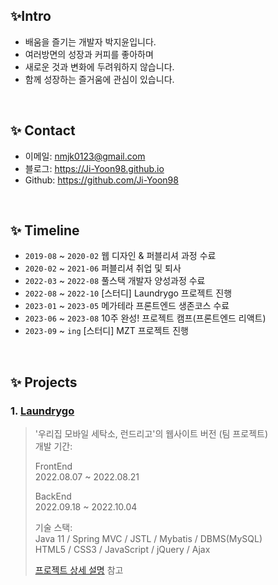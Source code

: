 

## ✨Intro

- 배움을 즐기는 개발자 박지윤입니다.</br>
- 여러방면의 성장과 커피를 좋아하며</br>
- 새로운 것과 변화에 두려워하지 않습니다.</br>
- 함께 성장하는 즐거움에 관심이 있습니다.

</br>

## ✨ Contact
- 이메일: nmjk0123@gmail.com
- 블로그: https://Ji-Yoon98.github.io
- Github: https://github.com/Ji-Yoon98

</br>

## ✨ Timeline
- ```2019-08``` ~ ```2020-02``` 웹 디자인 & 퍼블리셔 과정 수료
- ```2020-02``` ~ ```2021-06``` 퍼블리셔 취업 및 퇴사
- ```2022-03``` ~ ```2022-08``` 풀스택 개발자 양성과정 수료
- ```2022-08``` ~ ```2022-10``` [스터디] Laundrygo 프로젝트 진행
- ```2023-01``` ~ ```2023-05``` 메가테라 프론트엔드 생존코스 수료
- ```2023-06``` ~ ```2023-08``` 10주 완성! 프로젝트 캠프(프론트엔드 리액트)
- ```2023-09``` ~ ```ing``` [스터디] MZT 프로젝트 진행

</br>

## ✨ Projects
### 1. [Laundrygo](https://github.com/parkJi-yun/Laundrygo_project)
>'우리집 모바일 세탁소, 런드리고'의 웹사이트 버전 (팀 프로젝트)  
>개발 기간: <br>
>
>FrontEnd <br>
>2022.08.07 ~ 2022.08.21 <br>
>
>BackEnd <br>
>2022.09.18 ~ 2022.10.04 <br>
>  
>기술 스택:  
>Java 11 / Spring MVC / JSTL / Mybatis / DBMS(MySQL) <br>
>HTML5 / CSS3 / JavaScript / jQuery / Ajax
>  
>[프로젝트 상세 설명](https://github.com/parkJi-yun/Laundrygo_project) 참고
